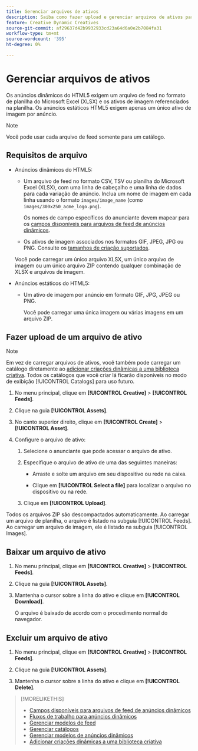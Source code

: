 ```yaml
---
title: Gerenciar arquivos de ativos
description: Saiba como fazer upload e gerenciar arquivos de ativos para um anunciante.
feature: Creative Dynamic Creatives
source-git-commit: af29637d42b9932933cd23a64d6a0e2b7084fa31
workflow-type: tm+mt
source-wordcount: '395'
ht-degree: 0%

---
```


# Gerenciar arquivos de ativos

Os anúncios dinâmicos do HTML5 exigem um arquivo de feed no formato de planilha do Microsoft Excel (XLSX) e os ativos de imagem referenciados na planilha. Os anúncios estáticos HTML5 exigem apenas um único ativo de imagem por anúncio.


>[!NOTE]
>
> Você pode usar cada arquivo de feed somente para um catálogo.

## Requisitos de arquivo

* Anúncios dinâmicos do HTML5:

   * Um arquivo de feed no formato CSV, TSV ou planilha do Microsoft Excel (XLSX), com uma linha de cabeçalho e uma linha de dados para cada variação de anúncio. Inclua um nome de imagem em cada linha usando o formato `images/image_name` (como `images/300x250_acme_logo.png`).

     Os nomes de campo específicos do anunciante devem mapear para os [campos disponíveis para arquivos de feed de anúncios dinâmicos](/help/creative/appendix-available-feed-fields.md).

   * Os ativos de imagem associados nos formatos GIF, JPEG, JPG ou PNG.<!-- Is this true: The maximum file size is two (2) MB. --> Consulte os [tamanhos de criação suportados](/help/creative/creative-libraries/creative-sizes.md).

  Você pode carregar um único arquivo XLSX, um único arquivo de imagem ou um único arquivo ZIP contendo qualquer combinação de XLSX e arquivos de imagem.<!-- Check w/eng re any limitations or best practices WRT number of files and filesize allowed -->

* Anúncios estáticos do HTML5:

   * Um ativo de imagem por anúncio em formato GIF, JPG, JPEG ou PNG.

     Você pode carregar uma única imagem ou várias imagens em um arquivo ZIP.<!-- Check w/eng re any limitations or best practices WRT number of files and filesize allowed -->

## Fazer upload de um arquivo de ativo

>[!NOTE]
>
>Em vez de carregar arquivos de ativos, você também pode carregar um catálogo diretamente ao [adicionar criações dinâmicas a uma biblioteca criativa](/help/creative/creative-libraries/creative-add-dynamic.md). Todos os catálogos que você criar lá ficarão disponíveis no modo de exibição [!UICONTROL Catalogs] para uso futuro.

1. No menu principal, clique em **[!UICONTROL Creative]** > **[!UICONTROL Feeds]**.

1. Clique na guia **[!UICONTROL Assets]**.

1. No canto superior direito, clique em **[!UICONTROL Create]** > **[!UICONTROL Asset]**.

1. Configure o arquivo de ativo:

   1. Selecione o anunciante que pode acessar o arquivo de ativo.

   1. Especifique o arquivo de ativo de uma das seguintes maneiras:

      * Arraste e solte um arquivo em seu dispositivo ou rede na caixa.

      * Clique em **[!UICONTROL Select a file]** para localizar o arquivo no dispositivo ou na rede.

   1. Clique em **[!UICONTROL Upload]**.

Todos os arquivos ZIP são descompactados automaticamente. Ao carregar um arquivo de planilha, o arquivo é listado na subguia [!UICONTROL Feeds]. Ao carregar um arquivo de imagem, ele é listado na subguia [!UICONTROL Images].

## Baixar um arquivo de ativo

1. No menu principal, clique em **[!UICONTROL Creative]** > **[!UICONTROL Feeds]**.

1. Clique na guia **[!UICONTROL Assets]**.

1. Mantenha o cursor sobre a linha do ativo e clique em **[!UICONTROL Download]**.

   O arquivo é baixado de acordo com o procedimento normal do navegador.

## Excluir um arquivo de ativo

1. No menu principal, clique em **[!UICONTROL Creative]** > **[!UICONTROL Feeds]**.

1. Clique na guia **[!UICONTROL Assets]**.

1. Mantenha o cursor sobre a linha do ativo e clique em **[!UICONTROL Delete]**.

>[!MORELIKETHIS]
>
>* [Campos disponíveis para arquivos de feed de anúncios dinâmicos](/help/creative/appendix-available-feed-fields.md)
>* [Fluxos de trabalho para anúncios dinâmicos](/help/creative/introduction/workflow-dynamic-ads.md)
>* [Gerenciar modelos de feed](/help/creative/feeds/feed-template-manage.md)
>* [Gerenciar catálogos](/help/creative/feeds/catalog-manage.md)
>* [Gerenciar modelos de anúncios dinâmicos](/help/creative/ad-templates/ad-template-manage.md)
>* [Adicionar criações dinâmicas a uma biblioteca criativa](/help/creative/creative-libraries/creative-add-dynamic.md)
